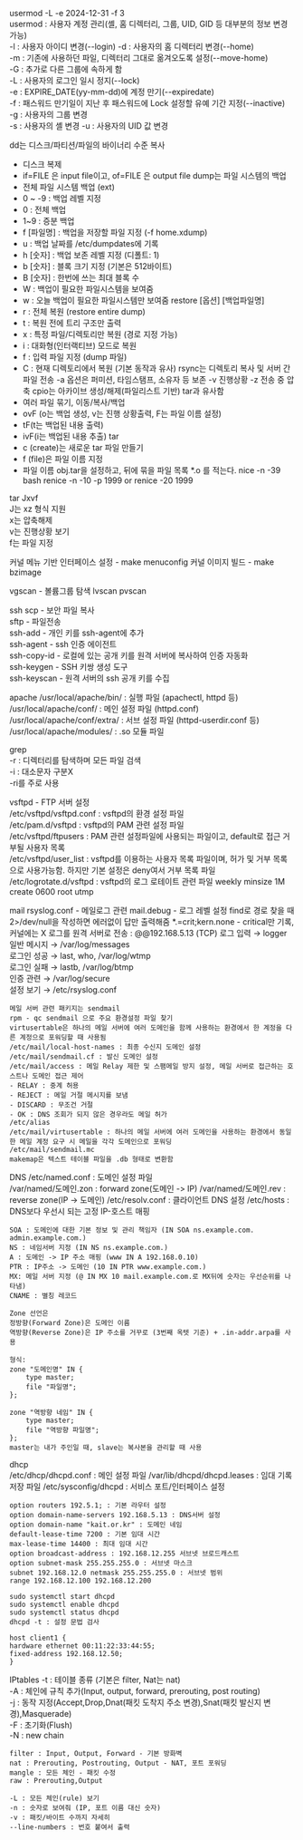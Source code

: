 usermod -L -e 2024-12-31 -f 3  
 usermod : 사용자 계정 관리(셸, 홈 디렉터리, 그룹, UID, GID 등 대부분의 정보 변경 가능)   
 -l : 사용자 아이디 변경(--login) 
 -d : 사용자의 홈 디렉터리 변경(--home)  
 -m : 기존에 사용하던 파일, 디렉터리 그대로 옮겨오도록 설정(--move-home)   
 -G : 추가로 다른 그룹에 속하게 함  
 -L : 사용자의 로그인 일시 정지(--lock)  
 -e : EXPIRE_DATE(yy-mm-dd)에 계정 만기(--expiredate)  
 -f : 패스워드 만기일이 지난 후 패스워드에 Lock 설정할 유예 기간 지정(--inactive)  
 -g : 사용자의 그룹 변경  
 -s : 사용자의 셸 변경 -u : 사용자의 UID 값 변경 

dd는 디스크/파티션/파일의 바이너리 수준 복사
 - 디스크 복제
 - if=FILE 은 input file이고, of=FILE 은 output file
dump는 파일 시스템의 백업
 - 전체 파일 시스템 백업 (ext)
 - 0 ~ -9	: 백업 레벨 지정  
 - 0 : 전체 백업  
 - 1~9 : 증분 백업  
 - f [파일명]	: 백업을 저장할 파일 지정 (-f home.xdump)  
 - u : 백업 날짜를 /etc/dumpdates에 기록  
 - h [숫자] : 백업 보존 레벨 지정 (디폴트: 1)  
 - b [숫자] : 블록 크기 지정 (기본은 512바이트)  
 - B [숫자] : 한번에 쓰는 최대 블록 수  
 - W : 백업이 필요한 파일시스템을 보여줌  
 - w : 오늘 백업이 필요한 파일시스템만 보여줌
restore [옵션] [백업파일명]
 - r : 전체 복원 (restore entire dump)  
 - t : 복원 전에 트리 구조만 출력  
 - x : 특정 파일/디렉토리만 복원 (경로 지정 가능)  
 - i : 대화형(인터랙티브) 모드로 복원  
 - f : 입력 파일 지정 (dump 파일)  
 - C : 현재 디렉토리에서 복원 (기본 동작과 유사) 
rsync는 디렉토리 복사 및 서버 간 파일 전송
-a 옵션은 퍼미션, 타임스탬프, 소유자 등 보존
-v 진행상황
-z 전송 중 압축
cpio는 아카이브 생성/해제(파일리스트 기반) tar과 유사함
 - 여러 파일 묶기, 이동/복사/백업
 - ovF (o는 백업 생성, v는 진행 상황출력, F는 파일 이름 설정)
 - tF(t는 백업된 내용 출력)
 - ivF(i는 백업된 내용 추출)
tar
 - c (create)는 새로운 tar 파일 만들기
 - f (file)은 파일 이름 지정
 - 파일 이름 obj.tar을 설정하고, 뒤에 묶을 파일 목록 *.o 를 적는다. 
nice -n -39 bash
renice -n -10 -p 1999 or renice -20 1999

tar Jxvf  
    J는 xz 형식 지원  
    x는 압축해제  
    v는 진행상황 보기  
    f는 파일 지정  

커널 메뉴 기반 인터페이스 설정 - make menuconfig
커널 이미지 빌드 - make bzimage

vgscan - 볼륨그룹 탐색
lvscan
pvscan

ssh
    scp - 보안 파일 복사  
    sftp - 파일전송  
    ssh-add - 개인 키를 ssh-agent에 추가  
    ssh-agent - ssh 인증 에이전트  
    ssh-copy-id - 로컬에 있는 공개 키를 원격 서버에 복사하여 인증 자동화  
    ssh-keygen - SSH 키쌍 생성 도구  
    ssh-keyscan - 원격 서버의 ssh 공개 키를 수집  

apache
    /usr/local/apache/bin/ : 실행 파일 (apachectl, httpd 등)  
    /usr/local/apache/conf/	: 메인 설정 파일 (httpd.conf)  
    /usr/local/apache/conf/extra/ : 서브 설정 파일 (httpd-userdir.conf 등)  
    /usr/local/apache/modules/ : .so 모듈 파일

grep   
    -r : 디렉터리를 탐색하며 모든 파일 검색  
    -i : 대소문자 구분X  
    -ri를 주로 사용  

vsftpd - FTP 서버 설정  
    /etc/vsftpd/vsftpd.conf : vsftpd의 환경 설정 파일  
    /etc/pam.d/vsftpd : vsftpd의 PAM 관련 설정 파일  
    /etc/vsftpd/ftpusers : PAM 관련 설정파일에 사용되는 파일이고, default로 접근 거부될 사용자 목록  
    /etc/vsftpd/user_list : vsftpd를 이용하는 사용자 목록 파일이며, 허가 및 거부 목록으로 사용가능함. 하지만 기본 설정은 deny여서 거부 목록 파일  
    /etc/logrotate.d/vsftpd : vsftpd의 로그 로테이트 관련 파일
    weekly
    minsize 1M 
    create 0600 root utmp 

mail
    rsyslog.conf - 메일로그 관련
    mail.debug - 로그 레벨 설정
    find로 경로 찾을 때 2>/dev/null을 작성하면 에러없이 답만 출력해줌
    *.=crit;kern.none - critical만 기록, 커널에는 X
    로그를 원격 서버로 전송 : @@192.168.5.13 (TCP)
    로그 입력 → logger  
    일반 메시지 → /var/log/messages  
    로그인 성공 → last, who, /var/log/wtmp  
    로그인 실패 → lastb, /var/log/btmp  
    인증 관련 → /var/log/secure  
    설정 보기 → /etc/rsyslog.conf

    메일 서버 관련 패키지는 sendmail  
    rpm - qc sendmail 으로 주요 환경설정 파일 찾기  
    virtusertable은 하나의 메일 서버에 여러 도메인을 함께 사용하는 환경에서 한 계정을 다른 계정으로 포워딩할 때 사용됨  
    /etc/mail/local-host-names : 최종 수신지 도메인 설정  
    /etc/mail/sendmail.cf : 발신 도메인 설정  
    /etc/mail/access : 메일 Relay 제한 및 스팸메일 방지 설정, 메일 서버로 접근하는 호스트나 도메인 접근 제어  
    - RELAY : 중계 허용  
    - REJECT : 메일 거절 메시지를 보냄  
    - DISCARD : 무조건 거절  
    - OK : DNS 조회가 되지 않은 경우라도 메일 허가  
    /etc/alias  
    /etc/mail/virtusertable : 하나의 메일 서버에 여러 도메인을 사용하는 환경에서 동일한 메일 계정 요구 시 메일을 각각 도메인으로 포워딩   
    /etc/mail/sendmail.mc   
    makemap은 텍스트 테이블 파일을 .db 형태로 변환함  

DNS
    /etc/named.conf : 도메인 설정 파일  
    /var/named/도메인.zon : forward zone(도메인 -> IP)
    /var/named/도메인.rev : reverse zone(IP -> 도메인)
    /etc/resolv.conf : 클라이언트 DNS 설정
    /etc/hosts : DNS보다 우선시 되는 고정 IP-호스트 매핑

    SOA : 도메인에 대한 기본 정보 및 관리 책임자 (IN SOA ns.example.com. admin.example.com.)  
    NS : 네임서버 지정 (IN NS ns.example.com.)  
    A : 도메인 -> IP 주소 매핑 (www IN A 192.168.0.10)  
    PTR : IP주소 -> 도메인 (10 IN PTR www.example.com.)  
    MX: 메일 서버 지정 (@ IN MX 10 mail.example.com.로 MX뒤에 숫자는 우선순위를 나타냄)  
    CNAME : 별칭 레코드

    Zone 선언은
    정방향(Forward Zone)은 도메인 이름
    역방향(Reverse Zone)은 IP 주소를 거꾸로 (3번째 옥텟 기준) + .in-addr.arpa를 사용

    형식:
    zone "도메인명" IN {
        type master;
        file "파일명";
    };

    zone "역방향 네임" IN {
        type master;
        file "역방향 파일명";
    };
    master는 내가 주인일 때, slave는 복사본을 관리할 때 사용

dhcp    
    /etc/dhcp/dhcpd.conf : 메인 설정 파일
    /var/lib/dhcpd/dhcpd.leases : 임대 기록 저장 파일
    /etc/sysconfig/dhcpd : 서비스 포트/인터페이스 설정

    option routers 192.5.1; : 기본 라우터 설정  
    option domain-name-servers 192.168.5.13 : DNS서버 설정  
    option domain-name "kait.or.kr" : 도메인 네임  
    default-lease-time 7200 : 기본 임대 시간  
    max-lease-time 14400 : 최대 임대 시간  
    option broadcast-address : 192.168.12.255 서브넷 브로드캐스트  
    option subnet-mask 255.255.255.0 : 서브넷 마스크  
    subnet 192.168.12.0 netmask 255.255.255.0 : 서브넷 범위  
    range 192.168.12.100 192.168.12.200

    sudo systemctl start dhcpd  
    sudo systemctl enable dhcpd  
    sudo systemctl status dhcpd  
    dhcpd -t : 설정 문법 검사 

    host client1 {
    hardware ethernet 00:11:22:33:44:55;
    fixed-address 192.168.12.50;
    }

IPtables
    -t : 테이블 종류 (기본은 filter, Nat는 nat)  
    -A : 체인에 규칙 추가(Input, output, forward, prerouting, post routing)  
    -j : 동작 지정(Accept,Drop,Dnat(패킷 도착지 주소 변경),Snat(패킷 발신지 변경),Masquerade)  
    -F : 초기화(Flush)  
    -N : new chain   
    
    filter : Input, Output, Forward - 기본 방화벽  
    nat : Prerouting, Postrouting, Output - NAT, 포트 포워딩  
    mangle : 모든 체인 - 패킷 수정  
    raw : Prerouting,Output  

    -L : 모든 체인(rule) 보기
    -n : 숫자로 보여줘 (IP, 포트 이름 대신 숫자)
    -v : 패킷/바이트 수까지 자세히
    --line-numbers : 번호 붙여서 출력

